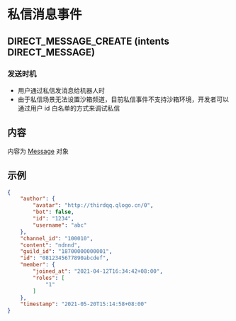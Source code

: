 # 私信消息事件

## DIRECT_MESSAGE_CREATE (intents DIRECT_MESSAGE)

### 发送时机

- 用户通过私信发消息给机器人时
- 由于私信场景无法设置沙箱频道，目前私信事件不支持沙箱环境，开发者可以通过用户 id 白名单的方式来调试私信

## 内容

内容为 [Message](../template/model.md#message) 对象

## 示例

```json
{
    "author": {
        "avatar": "http://thirdqq.qlogo.cn/0",
        "bot": false,
        "id": "1234",
        "username": "abc"
    },
    "channel_id": "100010",
    "content": "ndnnd",
    "guild_id": "18700000000001",
    "id": "0812345677890abcdef",
    "member": {
        "joined_at": "2021-04-12T16:34:42+08:00",
        "roles": [
            "1"
        ]
    },
    "timestamp": "2021-05-20T15:14:58+08:00"
}
```

